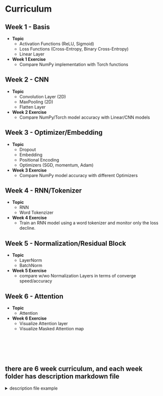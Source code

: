 # Curriculum
## **Week 1 - Basis**
- **Topic** 
  - Activation Functions (ReLU, Sigmoid)
  - Loss Functions (Cross-Entropy, Binary Cross-Entropy)
  - Linear Layer
- **Week 1 Exercise**
  - Compare NumPy implementation with Torch functions

## **Week 2 - CNN**
- **Topic**
  - Convolution Layer (2D)
  - MaxPooling (2D)
  - Flatten Layer
- **Week 2 Exercise**
  - Compare NumPy/Torch model accuracy with Linear/CNN models

## **Week 3 - Optimizer/Embedding**
- **Topic**
  - Dropout
  - Embedding
  - Positional Encoding
  - Optimizers (SGD, momentum, Adam)
- **Week 3 Exercise**
  - Compare NumPy model accuracy with different Optimizers

## **Week 4 - RNN/Tokenizer**
- **Topic**
  - RNN
  - Word Tokenzizer
- **Week 4 Exercise**
  - Train an RNN model using a word tokenizer and monitor only the loss decline.

## **Week 5 - Normalization/Residual Block**
- **Topic**
  - LayerNorm
  - BatchNorm
- **Week 5 Exercise**
  - compare w/wo Normalization Layers in terms of converge speed/accuracy

## **Week 6 - Attention**
- **Topic**
  - Attention
- **Week 6 Exercise**
  - Visualize Attention layer
  - Visualize Masked Attention map

</br>
</br>
</br>
</br>

## there are 6 week curriculum, and each week folder has description markdown file

<details>
  <summary> description file example </summary>

  ![exercise_example](../images/exercise_example.png)
</details>
